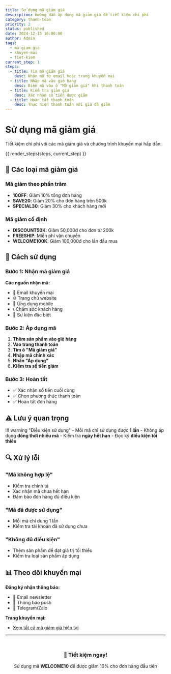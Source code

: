 ```yaml
---
title: Sử dụng mã giảm giá
description: Hướng dẫn áp dụng mã giảm giá để tiết kiệm chi phí
category: thanh-toan
priority: 2
status: published
date: 2024-12-15 16:00:00
author: Admin
tags:
  - ma-giam-gia
  - khuyen-mai
  - tiet-kiem
current_step: 1
steps:
  - title: Tìm mã giảm giá
    desc: Nhận mã từ email hoặc trang khuyến mại
  - title: Nhập mã vào giỏ hàng
    desc: Điền mã vào ô "Mã giảm giá" khi thanh toán
  - title: Kiểm tra giảm giá
    desc: Xác nhận số tiền được giảm
  - title: Hoàn tất thanh toán
    desc: Thực hiện thanh toán với giá đã giảm
---
```


# Sử dụng mã giảm giá

Tiết kiệm chi phí với các mã giảm giá và chương trình khuyến mại hấp dẫn.

{{ render_steps(steps, current_step) }}

## 🎫 Các loại mã giảm giá

### Mã giảm theo phần trăm
- **10OFF**: Giảm 10% tổng đơn hàng
- **SAVE20**: Giảm 20% cho đơn hàng trên 500k
- **SPECIAL30**: Giảm 30% cho khách hàng mới

### Mã giảm cố định
- **DISCOUNT50K**: Giảm 50,000đ cho đơn từ 200k
- **FREESHIP**: Miễn phí vận chuyển
- **WELCOME100K**: Giảm 100,000đ cho lần đầu mua

## 📝 Cách sử dụng

### Bước 1: Nhận mã giảm giá

**Các nguồn nhận mã:**
- 📧 Email khuyến mại
- 🌐 Trang chủ website
- 📱 Ứng dụng mobile
- 📞 Chăm sóc khách hàng
- 🎉 Sự kiện đặc biệt

### Bước 2: Áp dụng mã

1. **Thêm sản phẩm vào giỏ hàng**
2. **Vào trang thanh toán**
3. **Tìm ô "Mã giảm giá"**
4. **Nhập mã chính xác**
5. **Nhấn "Áp dụng"**
6. **Kiểm tra số tiền giảm**

### Bước 3: Hoàn tất

- ✅ Xác nhận số tiền cuối cùng
- ✅ Chọn phương thức thanh toán
- ✅ Hoàn tất đơn hàng

## ⚠️ Lưu ý quan trọng

!!! warning "Điều kiện sử dụng"
    - Mỗi mã chỉ sử dụng được **1 lần**
    - Không áp dụng **đồng thời nhiều mã**
    - Kiểm tra **ngày hết hạn**
    - Đọc kỹ **điều kiện tối thiểu**

## 🔍 Xử lý lỗi

### "Mã không hợp lệ"
- Kiểm tra chính tả
- Xác nhận mã chưa hết hạn
- Đảm bảo đơn hàng đủ điều kiện

### "Mã đã được sử dụng"
- Mỗi mã chỉ dùng 1 lần
- Kiểm tra tài khoản đã sử dụng chưa

### "Không đủ điều kiện"
- Thêm sản phẩm để đạt giá trị tối thiểu
- Kiểm tra loại sản phẩm áp dụng

## 📊 Theo dõi khuyến mại

**Đăng ký nhận thông báo:**
- 📧 Email newsletter
- 📱 Thông báo push
- 💬 Telegram/Zalo

**Trang khuyến mại:**
- [Xem tất cả mã giảm giá hiện tại](https://yourdomain.com/promotions)

---

<div style="text-align: center; margin: 32px 0; padding: 20px; background: var(--brand-bg-secondary); border-radius: var(--brand-radius);">
    <h3 style="color: var(--brand-accent); margin-top: 0;">🎉 Tiết kiệm ngay!</h3>
    <p>Sử dụng mã <strong>WELCOME10</strong> để được giảm 10% cho đơn hàng đầu tiên</p>
</div>
